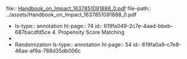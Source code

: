 file:: [Handbook_on_Impact_1637851091888_0.pdf](../assets/Handbook_on_Impact_1637851091888_0.pdf)
file-path:: ../assets/Handbook_on_Impact_1637851091888_0.pdf

-
  ls-type:: annotation
  hl-page:: 74
  id:: 619fa049-2c7e-4aad-bbeb-687bacdfd5ce
  4. Propensity Score Matching
-
- Randomization
  ls-type:: annotation
  hl-page:: 54
  id:: 619fa0a9-c7e8-46ae-af9a-788d35db006c